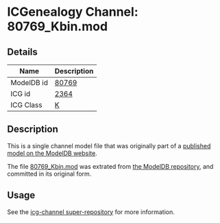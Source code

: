 # ICGenealogy Channel: 80769\_Kbin.mod

## Details

Name | Description
---- | -----------
ModelDB id | [80769](http://senselab.med.yale.edu/ModelDB/ShowModel.cshtml?model=80769)
ICG id | [2364](http://icg.neurotheory.ox.ac.uk/channels/1/2364)
ICG Class | [K](http://icg.neurotheory.ox.ac.uk/channels/1)

## Description

This is a single channel model file that was originally part of a [published model on the ModelDB website](http://senselab.med.yale.edu/mModelDB/ShowModel.cshtml?model=80769).

The file [80769\_Kbin.mod](80769_Kbin.mod) was extrated from [the ModelDB repository](http://senselab.med.yale.edu/ModelDB/ShowModel.cshtml?model=80769), and committed in its original form.

## Usage

See the [icg-channel super-repository](https://github.com/icgenealogy/icg-channels) for more information.